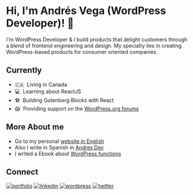 # Hi, I'm Andrés Vega (WordPress Developer)! 👋
I'm WordPress Developer & I build products that delight customers through a blend of frontend engineering and design. My specialty lies in creating WordPress-based products for consumer oriented companies.


## Currently
- 🇨🇦  &nbsp;Living in Canada  
- 💻 &nbsp;Learning about ReactJS
- 🛠  &nbsp;Building Gutenberg Blocks with React
- 😱 &nbsp;Providing support on the [WordPress.org forums](https://wordpress.org/support/view/all-topics/ "WordPress.org forums")

## More About me
- Go to my personal [website in English](http://andvega.com "website in English")
- Also I write in Spanish in [Andres Dev](https://andres-dev.com/ "Andres Dev")
- I writed a Ebook about [WordPress functions](https://andres-dev.com/ebook/funciones-mas-utiles/ "WordPress functions")

## Connect
[![portfolio](https://img.shields.io/badge/my_portfolio-000?style=for-the-badge&logo=ko-fi&logoColor=white)](https://andvega.com/)  [![linkedin](https://img.shields.io/badge/linkedin-0A66C2?style=for-the-badge&logo=linkedin&logoColor=white)](https://bit.ly/3MwRsge)  [![wordpress](https://img.shields.io/badge/wordpress-21759B?style=for-the-badge&logo=wordpress&logoColor=white)](https://profiles.wordpress.org/gydoar/)   [![twitter](https://img.shields.io/badge/twitter-1DA1F2?style=for-the-badge&logo=twitter&logoColor=white)](https://twitter.com/blogger_andres/)  
